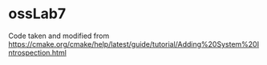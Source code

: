 # ossLab7

Code taken and modified from https://cmake.org/cmake/help/latest/guide/tutorial/Adding%20System%20Introspection.html